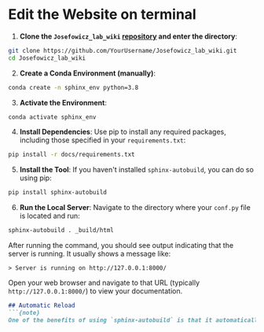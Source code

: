 # Edit the Website on terminal
 
1. **Clone the `Josefowicz_lab_wiki` [repository](https://github.com/ReshmaRamaiah10/Josefowicz_lab_wiki) and enter the directory**:
```bash
git clone https://github.com/YourUsername/Josefowicz_lab_wiki.git
cd Josefowicz_lab_wiki
```
 
2. **Create a Conda Environment (manually)**:
```bash
conda create -n sphinx_env python=3.8
```
 
3. **Activate the Environment**:
```bash
conda activate sphinx_env
```
 
4. **Install Dependencies**:
Use pip to install any required packages, including those specified in your `requirements.txt`:
```bash
pip install -r docs/requirements.txt
```
 
5. **Install the Tool**:
If you haven't installed `sphinx-autobuild`, you can do so using pip:
```bash
pip install sphinx-autobuild
```
 
6. **Run the Local Server**:
Navigate to the directory where your `conf.py` file is located and run:
```bash
sphinx-autobuild . _build/html
```
After running the command, you should see output indicating that the server is running. It usually shows a message like:
```arduino
> Server is running on http://127.0.0.1:8000/
```
Open your web browser and navigate to that URL (typically `http://127.0.0.1:8000/`) to view your documentation.

```markdown
## Automatic Reload
```{note}
One of the benefits of using `sphinx-autobuild` is that it automatically rebuilds your documentation whenever you make changes to the source files. You can just save your changes, and the browser will refresh to show the updated content.
